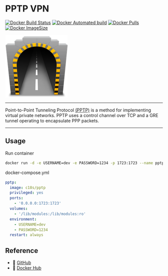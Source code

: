 # PPTP VPN

[![Docker Build Status](https://img.shields.io/docker/build/c18s/pptp.svg)][dockerhub_build]
[![Docker Automated build](https://img.shields.io/docker/automated/c18s/pptp.svg)][dockerhub]
[![Docker Pulls](https://img.shields.io/docker/pulls/c18s/pptp.svg)][dockerhub]
[![Docker ImageSize](https://images.microbadger.com/badges/image/c18s/pptp.svg)][dockerhub_tag]

![pptp](https://raw.githubusercontent.com/c18s/Dockerfiles/master/pptp/logo.png)

---

Point-to-Point Tunneling Protocol [(PPTP)][1] is a method for implementing virtual private networks. PPTP uses a control channel over TCP and a GRE tunnel operating to encapsulate PPP packets.

---

## Usage

Run container

```bash
docker run -d -e USERNAME=dev -e PASSWORD=1234 -p 1723:1723 --name pptp --privileged -v /lib/modules:/lib/modules c18s/pptp
```

docker-compose.yml

```yaml
pptp:
  image: c18s/pptp
  privileged: yes
  ports:
    - '0.0.0.0:1723:1723'
  volumes:
    - '/lib/modules:/lib/modules:ro'
  environment:
    - USERNAME=dev
    - PASSWORD=1234
  restart: always
```

## Reference

- 🐛 [GitHub][github]
- 🐳 [Docker Hub][dockerhub]

[1]: https://wiki.archlinux.org/index.php/PPTP_server/
[dockerhub]: https://hub.docker.com/r/c18s/pptp/
[dockerhub_tag]: https://hub.docker.com/r/c18s/pptp/tags/
[dockerhub_build]: https://hub.docker.com/r/c18s/pptp/builds/
[github]: https://github.com/c18s/Dockerfiles/tree/master/pptp/
